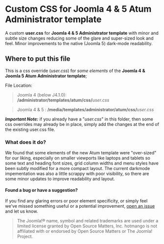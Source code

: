 # Custom CSS for Joomla 4 & 5 Atum Administrator template
A custom **user.css** for **Joomla 4 & 5 Administrator template** with minor and subtle size changes reducing some of the glare and super-sized look and feel. Minor improvements to the native (Joomla 5) dark-mode readability.

## Where to put this file
This is a css override (_user.css_) for _some elements_ of the **Joomla 4 & Joomla 5 Atum Administrator template**;

File Location:
> Joomla 4 (below J4.1.0): **/administrator/templates/atum/css/**_user.css_

> Joomla 4 & 5 : **/media/templates/administrator/atum/css/**_user.css_

_**Important Note:**_ if you already have a "_user.css_" in this folder, then some css overrides may already be in place, simply add the changes at the end of the existing user.css file.

### What does it do?
We found that some elements of the new Atum template were "over-sized" for our liking, especially on smaller viewports like laptops and tablets so some text and heading font sizes, grid column widths and menu styles have been subtly modified for a more compact layout. The current darkmode impementation was also a little scrappy with poor visibility, so there are some minor updates to improve readability and layout.

#### Found a bug or have a suggestion?
If you find any glaring errors or poor element specificity, or simply feel we've missed something useful or a potential improvement, [open an issue](https://github.com/hotmango/Atum-Custom-UserCss/issues) and let us know.


> The Joomla!® name, symbol and related trademarks are used under a limited license granted by Open Source Matters, Inc. hotmango is not affiliated with or endorsed by Open Source Matters or The Joomla! Project.
